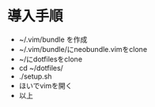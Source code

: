 # 導入手順
+ ~/.vim/bundle を作成
+ ~/.vim/bundle/にneobundle.vimをclone
+ ~/にdotfilesをclone
+ cd ~/dotfiles/
+ ./setup.sh
+ ほいでvimを開く
+ 以上
